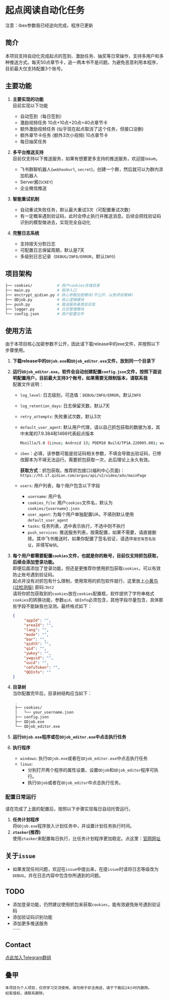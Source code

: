 # 起点阅读自动化任务  

注意：ibex参数我已经逆向完成，程序已更新

## 简介
本项目支持自动化完成起点的签到、激励任务、抽奖等日常操作，支持多用户和多种推送方式。每天50点章节卡，追一两本书不是问题。为避免恶意利用本程序，目前最大仅支持配置3个账号。

## 主要功能
1. **主要实现的功能**  
   目前实现以下功能
   - 自动签到（每日签到）
   - 激励视频任务 10点+10点+20点=40点章节卡
   - 额外激励视频任务 (似乎现在起点取消了这个任务，但接口没删)
   - 额外章节卡任务 (额外3次小视频) 10点章节卡
   - 每日抽奖任务

2. **多平台推送支持**  
   目前仅支持以下推送服务，如果有想要更多支持的推送服务，欢迎提issue。
   - 飞书群聊机器人(`webhookurl`, `secret`)，创建一个群，然后就可以为群内添加机器人
   - Server酱(`SCKEY`)
   - 企业微信推送

3. **智能重试机制**  
   - 自动重试失败任务，默认最大重试3次（可配置重试次数）
   - 有一定概率遇到验证码，此时会停止执行并推送消息。后续会把找验证码识别的模型做进去，实现完全自动化

4. **完整日志系统**  
   - 支持按天分割日志
   - 可配置日志保留周期，默认是7天
   - 多级别日志记录（`DEBUG/INFO/ERROR`，默认`INFO`）

## 项目架构
```bash
├── cookies/           # 用户cookies存储目录
├── main.py            # 程序入口
├── enctrypt_qidian.py # 核心参数加密模块(不公开，以免项目寄掉)
├── QDjob.py           # 核心逻辑模块
├── push.py            # 推送服务基类及实现
├── logger.py          # 日志管理模块
└── config.json        # 用户配置文件
```

## 使用方法
由于本项目核心加密参数不公开，因此请下载release中的exe文件，并按照以下步骤使用。  
1. **下载release中的`QDjob.exe`和`QDjob_editor.exe`文件，放到同一个目录下**

2. **运行`QDjob_editor.exe`，软件会自动创建配置`config.json`文件，按照下面说明配置用户，目前最大支持3个账号，如果需要无限制版本，请联系我**  
   配置文件说明：
   - `log_level`: 日志级别，可选值：`DEBUG/INFO/ERROR`，默认`INFO`
   
   - `log_retention_days`: 日志保留天数，默认7天
   
   - `retry_attempts`: 失败重试次数，默认3次
   
   - `default_user_agent`: 默认用户代理，请以自己抓包获取的数据为准，其中末尾的7.9.384和1466代表起点版本
        
        ```bash
        Mozilla/5.0 (Linux; Android 13; PDEM10 Build/TP1A.220905.001; wv) AppleWebKit/537.36 (KHTML, like Gecko) Version/4.0 Chrome/109.0.5414.86 MQQBrowser/6.2 TBS/047601 Mobile Safari/537.36 QDJSSDK/1.0  QDNightStyle_1  QDReaderAndroid/7.9.384/1466/1000032/OPPO/QDShowNativeLoading
        ```
        
   - `ibex`：必填，该参数可能是验证码相关参数，不填会导致出验证码，已修改脚本为不填无法运行。需要抓包获取一次，此后理论上永久有效。
   
     ​         **获取方式**：抓包获取。推荐抓包接口(福利中心页面)：`https://h5.if.qidian.com/argus/api/v2/video/adv/mainPage`
   
   - `users`: 用户列表，每个用户包含以下字段
     
     - `username`: 用户名
     - `cookies_file`: 用户`cookies`文件名，默认为`cookies/{username}.json`
     - `user_agent`: 为每个用户单独配置UA，不填则默认使用`default_user_agent`
     - `tasks`: 任务列表，选中表示执行，不选中则不执行
     - `push_services`: 推送服务列表，按需配置，如果不需要，请直接删除。其中飞书推送时，如果你配置了签名验证，请选中`是否有签名验证`，并填写`秘钥`。
   
3. **每个用户都需要配置`cookies`文件，也就是你的账号，目前仅支持抓包获取，后续会添加登录功能。**  
   即便后面添加了登录功能，但还是更推荐你使用抓包获取`cookies`，可以有效防止账号遇到验证码。  
   起点并没有对抓包有什么限制，使用常用的抓包软件就行，这里放上[小黄鸟(过检测版)](https://wwqe.lanzouo.com/iImXX2y6ysje) 密码:`3bt2`  
   请将你抓包获取到的`cookies`放在`cookies`配置框，软件提供了字符串格式`cookies`的转换功能，参数`qid`、`QDInfo`必须包含，其他字段尽量包含，具体那些字段不能缺我也没测。最终格式如下：
   ```json
   {
        "appId": "",
        "areaId": "",
        "lang": "",
        "mode": "",
        "bar": "",
        "qidth": "",
        "qid": "",
        "ywkey": "",
        "ywguid": "",
        "uuid": "",
        "cmfuToken": "",
        "QDInfo": ""
   }
   ```

4. **目录树**  
   当你配置完毕后，目录树结构应当如下：
   ```bash
    .
    ├── cookies/
    │   └── your_username.json
    ├── config.json
    ├── QDjob.exe
    └── QDjob_editor.exe
   ```
   
5. **运行`QDjob.exe`程序或在`QDjob_editor.exe`中点击执行任务**

6. **执行程序**
   * `windows`: 执行`QDjob.exe`或者在`QDjob_editor.exe`中点击执行任务
   * `linux`:
     * 分别打开两个程序的属性设置，设置`QDjob`和`QDjob_editor`程序可执行。
     * 执行`QDjob`或者在`QDjob_editor`中点击执行任务。

### 配置日常运行  
请在完成了上面的配置后，按照以下步骤实现每日自动托管运行。
1. **任务计划程序**  
将`QDjob.exe`程序放入计划任务中，并设置计划任务执行时间。  
2. **`ztasker`(推荐)**  
使用`ztasker`来配置每日执行，比任务计划程序更加稳定。点这里：[官网网址](https://www.everauto.net/cn/index.html)

## 关于`issue`
* 如果发现任何问题，欢迎在`issue`中提出来，在提`issue`时请将日志等级改为`DEBUG`，并在日志内容中包含你所遇到的问题。

## TODO
 *  添加登录功能，仍然建议使用抓包来获取`cookies`，能有效避免账号遇到验证码
 *  添加验证码识别功能
 *  添加更多推送服务  
 ······

## Contact
[点此加入Telegram群组](https://t.me/+6xMW_7YK0o1jMDE1)

## 叠甲
    本项目为个人项目，仅供学习交流使用，请勿用于非法用途，请于下载后24小时内删除。
    如有侵权，请联系删除。








